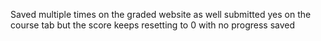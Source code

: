 Saved multiple times on the graded website as well submitted yes on the course
tab but the score keeps resetting to 0 with no progress saved